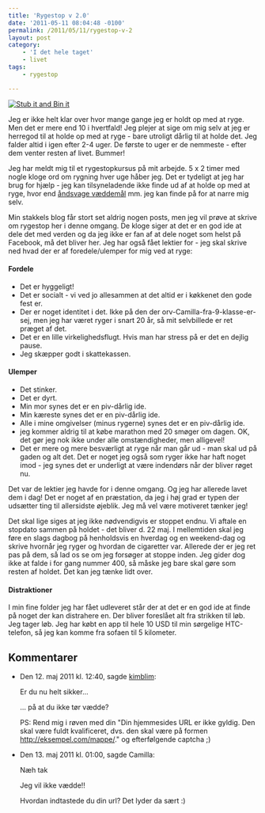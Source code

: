 ```yaml
---
title: 'Rygestop v 2.0'
date: '2011-05-11 08:04:48 -0100'
permalink: /2011/05/11/rygestop-v-2
layout: post
category:
    - 'I det hele taget'
    - livet
tags:
    - rygestop

---
```

[![Stub it and Bin it](http://farm3.static.flickr.com/2584/5710952246_d9eb9920cc_m.jpg)](http://www.flickr.com/photos/naxoc/5710952246/ "Stub it and Bin it by naxoc, on Flickr")

Jeg er ikke helt klar over hvor mange gange jeg er holdt op med at ryge. Men det er mere end 10 i hvertfald! Jeg plejer at sige om mig selv at jeg er herregod til at holde op med at ryge - bare utroligt dårlig til at holde det. Jeg falder altid i igen efter 2-4 uger. De første to uger er de nemmeste - efter dem venter resten af livet. Bummer!

Jeg har meldt mig til et rygestopkursus på mit arbejde. 5 x 2 timer med nogle kloge ord om rygning hver uge håber jeg. Det er tydeligt at jeg har brug for hjælp - jeg kan tilsyneladende ikke finde ud af at holde op med at ryge, hvor end [åndsvage væddemål](http://xoc.dk/2008/05/14/i-kategorien-tossede-v%C3%A6ddemal) mm. jeg kan finde på for at narre mig selv.

Min stakkels blog får stort set aldrig nogen posts, men jeg vil prøve at skrive om rygestop her i denne omgang. De kloge siger at det er en god ide at dele det med verden og da jeg ikke er fan af at dele noget som helst på Facebook, må det bliver her. Jeg har også fået lektier for - jeg skal skrive ned hvad der er af foredele/ulemper for mig ved at ryge:

#### Fordele

- Det er hyggeligt!
- Det er socialt - vi ved jo allesammen at det altid er i køkkenet den gode fest er.
- Der er noget identitet i det. Ikke på den der orv-Camilla-fra-9-klasse-er-sej, men jeg har været ryger i snart 20 år, så mit selvbillede er ret præget af det.
- Det er en lille virkelighedsflugt. Hvis man har stress på er det en dejlig pause.
- Jeg skæpper godt i skattekassen.

#### Ulemper

- Det stinker.
- Det er dyrt.
- Min mor synes det er en piv-dårlig ide.
- Min kæreste synes det er en piv-dårlig ide.
- Alle i mine omgivelser (minus rygerne) synes det er en piv-dårlig ide.
- jeg kommer aldrig til at købe marathon med 20 smøger om dagen. OK, det gør jeg nok ikke under alle omstændigheder, men alligevel!
- Det er mere og mere besværligt at ryge når man går ud - man skal ud på gaden og alt det. Det er noget jeg også som ryger ikke har haft noget imod - jeg synes det er underligt at være indendørs når der bliver røget nu.

Det var de lektier jeg havde for i denne omgang. Og jeg har allerede lavet dem i dag! Det er noget af en præstation, da jeg i høj grad er typen der udsætter ting til allersidste øjeblik. Jeg må vel være motiveret tænker jeg!

Det skal lige siges at jeg ikke nødvendigvis er stoppet endnu. Vi aftale en stopdato sammen på holdet - det bliver d. 22 maj. I mellemtiden skal jeg føre en slags dagbog på henholdsvis en hverdag og en weekend-dag og skrive hvornår jeg ryger og hvordan de cigaretter var. Allerede der er jeg ret pas på dem, så lad os se om jeg forsøger at stoppe inden. Jeg gider dog ikke at falde i for gang nummer 400, så måske jeg bare skal gøre som resten af holdet. Det kan jeg tænke lidt over.

#### Distraktioner

I min fine folder jeg har fået udleveret står der at det er en god ide at finde på noget der kan distrahere en. Der bliver foreslået alt fra strikken til løb. Jeg tager løb. Jeg har købt en app til hele 10 USD til min sørgelige HTC-telefon, så jeg kan komme fra sofaen til 5 kilometer.
<article>
<h1>Kommentarer </h1>
<ul><li>
<p>Den <time pubdate datetime="2011-05-12T12:40:32+02:00">12. maj 2011 kl.  12:40</time>, sagde <a href="http://kimblim.dk">kimblim</a>:</p>
<p>Er du nu helt sikker...</p>
<p>... på at du ikke tør vædde?</p>
<p>PS: Rend mig i røven med din "Din hjemmesides URL er ikke gyldig. Den skal være fuldt kvalificeret, dvs. den skal være på formen <a href="http://eksempel.com/mappe/">http://eksempel.com/mappe/</a>." og efterfølgende captcha ;)</p></div></li>
<li>
<p>Den <time pubdate datetime="2011-05-13T13:00:47+02:00">13. maj 2011 kl.  01:00</time>, sagde Camilla:</p>
<p>Næh tak</p>
<p>Jeg vil ikke vædde!!</p>
<p>Hvordan indtastede du din url? Det lyder da sært :)</p></div></li></ul>
</article>
